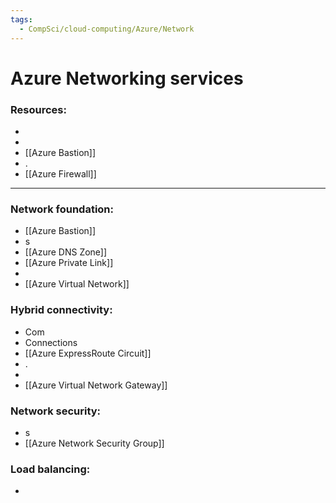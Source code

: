 ```yaml
---
tags:
  - CompSci/cloud-computing/Azure/Network
---
```

# Azure Networking services
### Resources:
- 
- 
- [[Azure Bastion]]
- .
- [[Azure Firewall]]


---
### Network foundation:
- [[Azure Bastion]]
- s
- [[Azure DNS Zone]]
- [[Azure Private Link]]
- 
- [[Azure Virtual Network]]
### Hybrid connectivity:
- Com
- Connections
- [[Azure ExpressRoute Circuit]]
- .
- 
- [[Azure Virtual Network Gateway]]
### Network security:
- s
- [[Azure Network Security Group]]
### Load balancing:
- 

